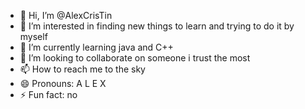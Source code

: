 - 👋 Hi, I’m @AlexCrisTin
- 👀 I’m interested in finding new things to learn and trying to do it by myself
- 🌱 I’m currently learning java and C++
- 💞️ I’m looking to collaborate on someone i trust the most
- 📫 How to reach me to the sky
- 😄 Pronouns: A L E X
- ⚡ Fun fact: no

<!---
AlexCrisTin/AlexCrisTin is a ✨ special ✨ repository because its `README.md` (this file) appears on your GitHub profile.
You can click the Preview link to take a look at your changes.
--->
